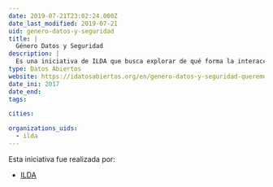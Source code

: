 ```yaml
---
date: 2019-07-21T23:02:24.000Z
date_last_modified: 2019-07-21
uid: genero-datos-y-seguridad
title: |
  Género Datos y Seguridad
description: |
  Es una iniciativa de ILDA que busca explorar de qué forma la interacción entre las herramientas de tecnología cívica y el uso de datos abiertos puede aportar a prevenir, entender y eventualmente, actuar sobre los fenómenos de violencia contra la mujer.
type: Datos Abiertos
website: https://idatosabiertos.org/en/genero-datos-y-seguridad-queremos-conocer-tu-opinion/
date_ini: 2017
date_end: 
tags:

cities: 

organizations_uids:
  - ilda
---
```


Esta iniciativa fue realizada por:

- [ILDA](/organizaciones/ilda)
